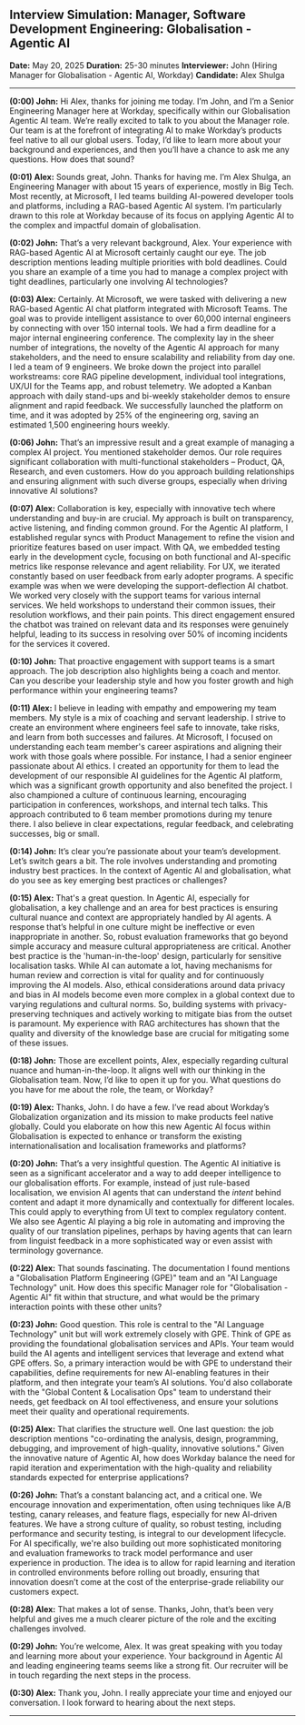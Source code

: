 ## Interview Simulation: Manager, Software Development Engineering: Globalisation - Agentic AI

**Date:** May 20, 2025
**Duration:** 25-30 minutes
**Interviewer:** John (Hiring Manager for Globalisation - Agentic AI, Workday)
**Candidate:** Alex Shulga

---

**(0:00) John:** Hi Alex, thanks for joining me today. I’m John, and I’m a Senior Engineering Manager here at Workday, specifically within our Globalisation Agentic AI team. We’re really excited to talk to you about the Manager role. Our team is at the forefront of integrating AI to make Workday’s products feel native to all our global users. Today, I’d like to learn more about your background and experiences, and then you’ll have a chance to ask me any questions. How does that sound?

**(0:01) Alex:** Sounds great, John. Thanks for having me. I’m Alex Shulga, an Engineering Manager with about 15 years of experience, mostly in Big Tech. Most recently, at Microsoft, I led teams building AI-powered developer tools and platforms, including a RAG-based Agentic AI system. I’m particularly drawn to this role at Workday because of its focus on applying Agentic AI to the complex and impactful domain of globalisation.

**(0:02) John:** That’s a very relevant background, Alex. Your experience with RAG-based Agentic AI at Microsoft certainly caught our eye. The job description mentions leading multiple priorities with bold deadlines. Could you share an example of a time you had to manage a complex project with tight deadlines, particularly one involving AI technologies?

**(0:03) Alex:** Certainly. At Microsoft, we were tasked with delivering a new RAG-based Agentic AI chat platform integrated with Microsoft Teams. The goal was to provide intelligent assistance to over 60,000 internal engineers by connecting with over 150 internal tools. We had a firm deadline for a major internal engineering conference.
The complexity lay in the sheer number of integrations, the novelty of the Agentic AI approach for many stakeholders, and the need to ensure scalability and reliability from day one. I led a team of 9 engineers. We broke down the project into parallel workstreams: core RAG pipeline development, individual tool integrations, UX/UI for the Teams app, and robust telemetry. We adopted a Kanban approach with daily stand-ups and bi-weekly stakeholder demos to ensure alignment and rapid feedback. We successfully launched the platform on time, and it was adopted by 25% of the engineering org, saving an estimated 1,500 engineering hours weekly.

**(0:06) John:** That’s an impressive result and a great example of managing a complex AI project. You mentioned stakeholder demos. Our role requires significant collaboration with multi-functional stakeholders – Product, QA, Research, and even customers. How do you approach building relationships and ensuring alignment with such diverse groups, especially when driving innovative AI solutions?

**(0:07) Alex:** Collaboration is key, especially with innovative tech where understanding and buy-in are crucial. My approach is built on transparency, active listening, and finding common ground. For the Agentic AI platform, I established regular syncs with Product Management to refine the vision and prioritize features based on user impact. With QA, we embedded testing early in the development cycle, focusing on both functional and AI-specific metrics like response relevance and agent reliability. For UX, we iterated constantly based on user feedback from early adopter programs.
A specific example was when we were developing the support-deflection AI chatbot. We worked very closely with the support teams for various internal services. We held workshops to understand their common issues, their resolution workflows, and their pain points. This direct engagement ensured the chatbot was trained on relevant data and its responses were genuinely helpful, leading to its success in resolving over 50% of incoming incidents for the services it covered.

**(0:10) John:** That proactive engagement with support teams is a smart approach. The job description also highlights being a coach and mentor. Can you describe your leadership style and how you foster growth and high performance within your engineering teams?

**(0:11) Alex:** I believe in leading with empathy and empowering my team members. My style is a mix of coaching and servant leadership. I strive to create an environment where engineers feel safe to innovate, take risks, and learn from both successes and failures.
At Microsoft, I focused on understanding each team member's career aspirations and aligning their work with those goals where possible. For instance, I had a senior engineer passionate about AI ethics. I created an opportunity for them to lead the development of our responsible AI guidelines for the Agentic AI platform, which was a significant growth opportunity and also benefited the project. I also championed a culture of continuous learning, encouraging participation in conferences, workshops, and internal tech talks. This approach contributed to 6 team member promotions during my tenure there. I also believe in clear expectations, regular feedback, and celebrating successes, big or small.

**(0:14) John:** It’s clear you’re passionate about your team’s development. Let’s switch gears a bit. The role involves understanding and promoting industry best practices. In the context of Agentic AI and globalisation, what do you see as key emerging best practices or challenges?

**(0:15) Alex:** That's a great question. In Agentic AI, especially for globalisation, a key challenge and an area for best practices is ensuring cultural nuance and context are appropriately handled by AI agents. A response that’s helpful in one culture might be ineffective or even inappropriate in another. So, robust evaluation frameworks that go beyond simple accuracy and measure cultural appropriateness are critical.
Another best practice is the 'human-in-the-loop' design, particularly for sensitive localisation tasks. While AI can automate a lot, having mechanisms for human review and correction is vital for quality and for continuously improving the AI models.
Also, ethical considerations around data privacy and bias in AI models become even more complex in a global context due to varying regulations and cultural norms. So, building systems with privacy-preserving techniques and actively working to mitigate bias from the outset is paramount. My experience with RAG architectures has shown that the quality and diversity of the knowledge base are crucial for mitigating some of these issues.

**(0:18) John:** Those are excellent points, Alex, especially regarding cultural nuance and human-in-the-loop. It aligns well with our thinking in the Globalisation team.
Now, I’d like to open it up for you. What questions do you have for me about the role, the team, or Workday?

**(0:19) Alex:** Thanks, John. I do have a few. I’ve read about Workday’s Globalization organization and its mission to make products feel native globally. Could you elaborate on how this new Agentic AI focus within Globalisation is expected to enhance or transform the existing internationalisation and localisation frameworks and platforms?

**(0:20) John:** That’s a very insightful question. The Agentic AI initiative is seen as a significant accelerator and a way to add deeper intelligence to our globalisation efforts. For example, instead of just rule-based localisation, we envision AI agents that can understand the *intent* behind content and adapt it more dynamically and contextually for different locales. This could apply to everything from UI text to complex regulatory content. We also see Agentic AI playing a big role in automating and improving the quality of our translation pipelines, perhaps by having agents that can learn from linguist feedback in a more sophisticated way or even assist with terminology governance.

**(0:22) Alex:** That sounds fascinating. The documentation I found mentions a "Globalisation Platform Engineering (GPE)" team and an "AI Language Technology" unit. How does this specific Manager role for "Globalisation - Agentic AI" fit within that structure, and what would be the primary interaction points with these other units?

**(0:23) John:** Good question. This role is central to the "AI Language Technology" unit but will work extremely closely with GPE. Think of GPE as providing the foundational globalisation services and APIs. Your team would build the AI agents and intelligent services that leverage and extend what GPE offers. So, a primary interaction would be with GPE to understand their capabilities, define requirements for new AI-enabling features in their platform, and then integrate your team’s AI solutions. You'd also collaborate with the "Global Content & Localisation Ops" team to understand their needs, get feedback on AI tool effectiveness, and ensure your solutions meet their quality and operational requirements.

**(0:25) Alex:** That clarifies the structure well. One last question: the job description mentions "co-ordinating the analysis, design, programming, debugging, and improvement of high-quality, innovative solutions." Given the innovative nature of Agentic AI, how does Workday balance the need for rapid iteration and experimentation with the high-quality and reliability standards expected for enterprise applications?

**(0:26) John:** That’s a constant balancing act, and a critical one. We encourage innovation and experimentation, often using techniques like A/B testing, canary releases, and feature flags, especially for new AI-driven features. We have a strong culture of quality, so robust testing, including performance and security testing, is integral to our development lifecycle. For AI specifically, we're also building out more sophisticated monitoring and evaluation frameworks to track model performance and user experience in production. The idea is to allow for rapid learning and iteration in controlled environments before rolling out broadly, ensuring that innovation doesn’t come at the cost of the enterprise-grade reliability our customers expect.

**(0:28) Alex:** That makes a lot of sense. Thanks, John, that’s been very helpful and gives me a much clearer picture of the role and the exciting challenges involved.

**(0:29) John:** You’re welcome, Alex. It was great speaking with you today and learning more about your experience. Your background in Agentic AI and leading engineering teams seems like a strong fit. Our recruiter will be in touch regarding the next steps in the process.

**(0:30) Alex:** Thank you, John. I really appreciate your time and enjoyed our conversation. I look forward to hearing about the next steps.

---